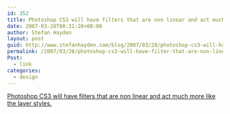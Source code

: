 ```yaml
---
id: 352
title: Photoshop CS3 will have filters that are non linear and act much more like the layer styles.
date: 2007-03-28T08:31:20+00:00
author: Stefan Hayden
layout: post
guid: http://www.stefanhayden.com/blog/2007/03/28/photoshop-cs3-will-have-filter-that-are-non-linear-and-act-much-more-like-the-layer-styles/
permalink: /2007/03/28/photoshop-cs3-will-have-filter-that-are-non-linear-and-act-much-more-like-the-layer-styles/
Post:
  - link
categories:
  - design
---
```

<p><a href="http://www.zoom-in.com/blog/2007/03/first_impressions_top_5_stando.php">Photoshop CS3 will have filters that are non linear and act much more like the layer styles.</a>
</p>
